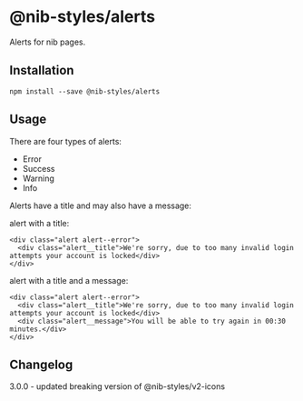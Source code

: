 # @nib-styles/alerts

Alerts for nib pages.

## Installation

    npm install --save @nib-styles/alerts

## Usage

There are four types of alerts:
- Error
- Success
- Warning
- Info

Alerts have a title and may also have a message:

alert with a title:

    <div class="alert alert--error">
      <div class="alert__title">We're sorry, due to too many invalid login attempts your account is locked</div>
    </div>

alert with a title and a message:

    <div class="alert alert--error">
      <div class="alert__title">We're sorry, due to too many invalid login attempts your account is locked</div>
      <div class="alert__message">You will be able to try again in 00:30 minutes.</div>
    </div>

## Changelog

3.0.0 - updated breaking version of @nib-styles/v2-icons